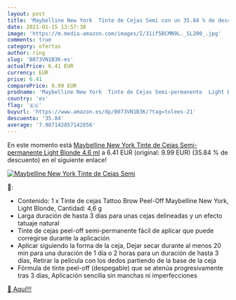 ```yaml
---
layout: post
title: 'Maybelline New York  Tinte de Cejas Semi con un 35.84 % de descuento'
date: 2021-01-15 13:57:38
image: 'https://m.media-amazon.com/images/I/31if5BCMN9L._SL200_.jpg'
comments: true
category: ofertas
author: ring
slug: 'B073VN1B3K-es'
actualPrice: 6.41 EUR
currency: EUR
price: 6.41
comparePrice: 9.99 EUR
prodname: 'Maybelline New York  Tinte de Cejas Semi-permanente  Light Blonde  4.6 ml'
country: 'es'
flag: '🇪🇸'
buyurl: 'https://www.amazon.es/dp/B073VN1B3K/?tag=tolees-21'
descuento: '35.84'
average: '7.987142857142856'
---
```


En este momento está [Maybelline New York  Tinte de Cejas Semi-permanente  Light Blonde  4.6 ml](https://www.amazon.es/dp/B073VN1B3K/?tag=tolees-21) a 6.41 EUR (original: 9.99 EUR) (35.84 %  de descuento) en el siguiente enlace!

[![Maybelline New York  Tinte de Cejas Semi](https://m.media-amazon.com/images/I/31if5BCMN9L._SL200_.jpg)](https://www.amazon.es/dp/B073VN1B3K/?tag=tolees-21)

🔎:

- Contenido: 1 x Tinte de cejas Tattoo Brow Peel-Off Maybelline New York, Light Blonde, Cantidad: 4,6 g
- Larga duración de hasta 3 días para unas cejas delineadas y un efecto tatuaje natural
- Tinte de cejas peel-off semi-permanente fácil de aplicar que puede corregirse durante la aplicación
- Aplicar siguiendo la forma de la ceja, Dejar secar durante al menos 20 min para una duración de 1 día o 2 horas para un duración de hasta 3 días, Retirar la película con los dedos partiendo de la base de la ceja
- Fórmula de tinte peel-off (despegable) que se atenúa progresivamente tras 3 días, Aplicación sencilla sin manchas ni imperfecciones

[🛒 Aquí!!!](https://www.amazon.es/dp/B073VN1B3K/?tag=tolees-21)
